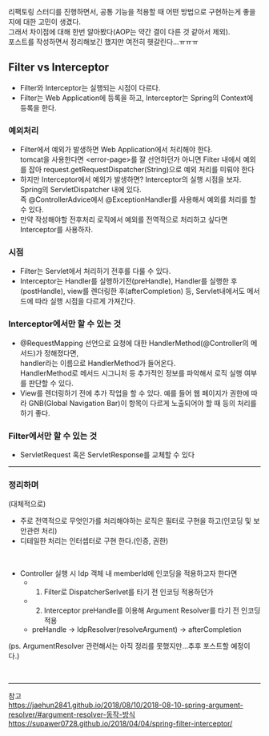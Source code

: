 리팩토링 스터디를 진행하면서, 공통 기능을 적용할 때 어떤 방법으로 구현하는게 좋을지에 대한 고민이 생겼다.  
그래서 차이점에 대해 한번 알아봤다(AOP는 약간 결이 다른 것 같아서 제외).  
포스트를 작성하면서 정리해보긴 했지만 여전히 헷갈린다...ㅠㅠㅠ

## Filter vs Interceptor

- Filter와 Interceptor는 실행되는 시점이 다르다.  
- Filter는 Web Application에 등록을 하고, Interceptor는 Spring의 Context에 등록을 한다.

### 예외처리

- Filter에서 예외가 발생하면 Web Application에서 처리해야 한다.  
tomcat을 사용한다면 \<error-page>를 잘 선언하던가 아니면 Filter 내에서 예외를 잡아 request.getRequestDispatcher(String)으로 예외 처리를 미뤄야 한다  
- 하지만 Interceptor에서 예외가 발생하면? Interceptor의 실행 시점을 보자.  
Spring의 ServletDispatcher 내에 있다.  
즉 @ControllerAdvice에서 @ExceptionHandler를 사용해서 예외를 처리를 할 수 있다.  
- 만약 작성해야할 전후처리 로직에서 예외를 전역적으로 처리하고 싶다면 Interceptor를 사용하자.  

### 시점
- Filter는 Servlet에서 처리하기 전후를 다룰 수 있다.  
- Interceptor는 Handler를 실행하기전(preHandle), Handler를 실행한 후(postHandle), view를 렌더링한 후(afterCompletion) 등, Servlet내에서도 메서드에 따라 실행 시점을 다르게 가져간다.  

### Interceptor에서만 할 수 있는 것  
- @RequestMapping 선언으로 요청에 대한 HandlerMethod(@Controller의 메서드)가 정해졌다면,  
  handler라는 이름으로 HandlerMethod가 들어온다.  
  HandlerMethod로 메서드 시그니처 등 추가적인 정보를 파악해서 로직 실행 여부를 판단할 수 있다.  
- View를 렌더링하기 전에 추가 작업을 할 수 있다. 예를 들어 웹 페이지가 권한에 따라 GNB(Global Navigation Bar)이 항목이 다르게 노출되어야 할 때 등의 처리를 하기 좋다.  

### Filter에서만 할 수 있는 것
- ServletRequest 혹은 ServletResponse를 교체할 수 있다  

* * *

### 정리하며

(대체적으로)  
- 주로 전역적으로 무엇인가를 처리해야하는 로직은 필터로 구현을 하고(인코딩 및 보안관련 처리)  
- 디테일한 처리는 인터셉터로 구현 한다.(인증, 권한)  
<br>

- Controller 실행 시 Idp 객체 내 memberId에 인코딩을 적용하고자 한다면  
    - 1. Filter로 DispatcherSerlvet를 타기 전 인코딩 적용하던가  
    - 2. Interceptor preHandle를 이용해 Argument Resolver를 타기 전 인코딩 적용  
    - preHandle -> IdpResolver(resolveArgument) -> afterCompletion  
    
(ps. ArgumentResolver 관련해서는 아직 정리를 못했지만...추후 포스트할 예정이다.)

<br>

* * *

참고  
https://jaehun2841.github.io/2018/08/10/2018-08-10-spring-argument-resolver/#argument-resolver-동작-방식  
https://supawer0728.github.io/2018/04/04/spring-filter-interceptor/  